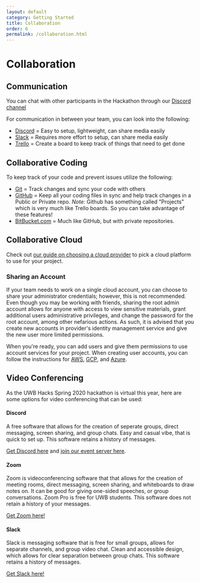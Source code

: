```yaml
---
layout: default
category: Getting Started
title: Collaboration
order: 6
permalink: /collaboration.html
---
```

# Collaboration

## Communication
You can chat with other participants in the Hackathon through our [Discord channel](LINK_N/A)

For communication in between your team, you can look into the following:
- [Discord](Discordapp.com) = Easy to setup, lightweight, can share media easily
- [Slack](Slack.com) = Requires more effort to setup, can share media easily
- [Trello](Trello.com) = Create a board to keep track of things that need to get done

## Collaborative Coding
To keep track of your code and prevent issues utilize the following:
- [Git](git-scm.com) = Track changes and sync your code with others
- [GitHub](Github.com) = Keep all your coding files in sync and help track changes in a Public or Private repo.
  *Note:* Github has something called "Projects" which is very much like Trello boards. So you can take advantage of these features!
- [BitBucket.com](BitBucket.com) = Much like GitHub, but with private repositories.

## Collaborative Cloud
Check out [our guide on choosing a cloud provider](https://docs.uwbhacks.com/cloud_setup.html) to pick a cloud platform to use for your project.



### Sharing an Account
If your team needs to work on a single cloud account, you can choose to share your administrator credentials; however, this is not recommended. Even though you may be working with friends, sharing the root admin account allows for anyone with access to view sensitive materials, grant additional users administrative privileges, and change the password for the root account, among other nefarious actions. As such, it is advised that you create new accounts in provider's identity management service and give the new user more limited permissions.

When you're ready, you can add users and give them permissions to use account services for your project.   When creating user accounts, you can follow the instructions for [AWS](https://docs.aws.amazon.com/marketplace/latest/userguide/marketplace-management-portal-user-access.html), [GCP](https://cloud.google.com/appengine/docs/standard/go/access-control#developers), and [Azure](https://docs.microsoft.com/en-us/azure/active-directory/fundamentals/add-users-azure-active-directory).

## Video Conferencing
As the UWB Hacks Spring 2020 hackathon is virtual this year, here are some options for video conferencing that can be used:

#### Discord
A free software that allows for the creation of seperate groups, direct messaging, screen sharing, and group chats. Easy and casual vibe, that is quick to set up. This software retains a history of messages.

[Get Discord here](https://discordapp.com/) and [join our event server here](https://discord.gg/EDBbxmt).
#### Zoom
Zoom is videoconferencing software that that allows for the creation of meeting rooms, direct messaging, screen sharing, and whiteboards to draw notes on. It can be good for giving one-sided speeches, or group conversations. Zoom Pro is free for UWB students. This software does not retain a history of your messages.

[Get Zoom here!](https://zoom.us/)
#### Slack
Slack is messaging software that is free for small groups, allows for separate channels, and group video chat. Clean and accessible design, which allows for clear separation between group chats. This software retains a history of messages.

[Get Slack here!](https://slack.com/intl/en-gb/video-conferencing)

